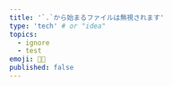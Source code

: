 ```yaml
---
title: '`.`から始まるファイルは無視されます'
type: 'tech' # or "idea"
topics:
  - ignore
  - test
emoji: 😶‍🌫️
published: false
---
```

